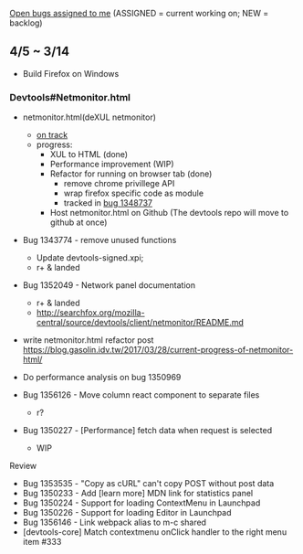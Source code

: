 [Open bugs assigned to me](https://bugzilla.mozilla.org/buglist.cgi?quicksearch=assignee%3Agasolin%40mozilla.com) (ASSIGNED = current working on; NEW = backlog)

## 4/5 ~ 3/14

- Build Firefox on Windows

### Devtools#Netmonitor.html

- netmonitor.html(deXUL netmonitor)
  - [on track](https://wiki.mozilla.org/DevTools/Netmonitor/Archive)
  - progress:
    - XUL to HTML (done) 
    - Performance improvement (WIP)
    - Refactor for running on browser tab (done)
      - remove chrome privillege API
      - wrap firefox specific code as module
      - tracked in [bug 1348737](https://bugzilla.mozilla.org/show_bug.cgi?id=1348737)
    - Host netmonitor.html on Github (The devtools repo will move to github at once)

- Bug 1343774 - remove unused functions
  - Update devtools-signed.xpi;
  - r+ & landed

- Bug 1352049 - Network panel documentation
  - r+ & landed
  - http://searchfox.org/mozilla-central/source/devtools/client/netmonitor/README.md

- write netmonitor.html refactor post
https://blog.gasolin.idv.tw/2017/03/28/current-progress-of-netmonitor-html/

- Do performance analysis on bug 1350969

- Bug 1356126 - Move column react component to separate files
  - r?

- Bug 1350227 - [Performance] fetch data when request is selected
  - WIP

Review

- Bug 1353535 - "Copy as cURL" can't copy POST without post data
- Bug 1350233 - Add [learn more] MDN link for statistics panel
- Bug 1350224 - Support for loading ContextMenu in Launchpad
- Bug 1350226 - Support for loading Editor in Launchpad
- Bug 1356146 - Link webpack alias to m-c shared
- [devtools-core] Match contextmenu onClick handler to the right menu item #333 

[Mana page]: https://mana.mozilla.org/wiki/display/PM/Netmonitor+Project+Update
[Project Wiki]:  https://wiki.mozilla.org/DevTools/Netmonitor

